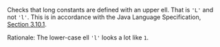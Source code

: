 Checks that long constants are defined with an upper ell. That is `'L'`
and not `'l'`. This is in accordance with the Java Language
Specification, [Section
3.10.1](https://docs.oracle.com/javase/specs/jls/se11/html/jls-3.html#jls-3.10.1).

Rationale: The lower-case ell `'l'` looks a lot like `1`.